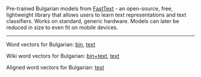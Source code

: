 Pre-trained Bulgarian models from [FastText](https://github.com/facebookresearch/fastText/) - an open-source, free, lightweight library that allows users to learn text representations and text classifiers. 
Works on standard, generic hardware. Models can later be reduced in size to even fit on mobile devices.
________
Word vectors for Bulgarian: [bin](https://dl.fbaipublicfiles.com/fasttext/vectors-crawl/cc.bg.300.bin.gz), [text](https://dl.fbaipublicfiles.com/fasttext/vectors-crawl/cc.bg.300.vec.gz)

Wiki word vectors for Bulgarian: [bin+text](https://dl.fbaipublicfiles.com/fasttext/vectors-wiki/wiki.bg.zip), [text](https://dl.fbaipublicfiles.com/fasttext/vectors-wiki/wiki.bg.vec)

Aligned word vectors for Bulgarian: [text](https://dl.fbaipublicfiles.com/fasttext/vectors-aligned/wiki.bg.align.vec) 
